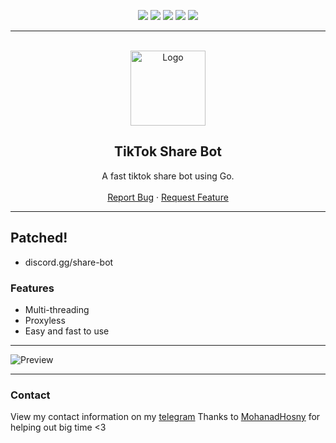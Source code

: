<div id="top"></div>
<p align="center">
  <img src="https://img.shields.io/github/contributors/dropout1337/TikTok-Share-Bot.svg?style=for-the-badge"/>
  <img src="https://img.shields.io/github/forks/dropout1337/TikTok-Share-Bot.svg?style=for-the-badge"/>
  <img src="https://img.shields.io/github/stars/dropout1337/TikTok-Share-Bot.svg?style=for-the-badge"/>
  <img src="https://img.shields.io/github/issues/dropout1337/TikTok-Share-Bot.svg?style=for-the-badge"/>
  <img src="https://img.shields.io/github/license/dropout1337/TikTok-Share-Bot.svg?style=for-the-badge"/>
</p>
  
---------------------------------------
  
<br/>
<div align="center">
  <a href="https://github.com/dropout1337/TikTok-Share-Bot">
    <img src="https://lf16-tiktok-web.ttwstatic.com/obj/tiktok-web-common-sg/mtact/static/images/logo_144c91a.png" alt="Logo" width="120" height="120">
  </a>
  
  <h2 align="center">TikTok Share Bot</h3>

  <p align="center">
    A fast tiktok share bot using Go.
    <br />
    <br />
    <a href="https://github.com/dropout1337/TikTok-Share-Bot/issues">Report Bug</a>
    ·
    <a href="https://github.com/dropout1337/TikTok-Share-Bot/issues">Request Feature</a>
  </p>
</div>

---

## Patched!
- discord.gg/share-bot

### Features

-   Multi-threading
-   Proxyless
-   Easy and fast to use

---

![Preview](https://i.imgur.com/Tjb0Z6v.png)

---

### Contact

View my contact information on my [telegram](https://t.me/dropoutuwu/)
Thanks to [MohanadHosny](https://github.com/MohanadHosny) for helping out big time <3
